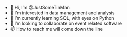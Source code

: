 - 👋 Hi, I’m @JustSomeTinMan
- 👀 I'm interested in data management and analysis 
- 🌱 I’m currently learning SQL, with eyes on Python
- 💞️ I’m looking to collaborate on event related software
- 📫 How to reach me will come down the line

<!---
JustSomeTinMan/JustSomeTinMan is a ✨ special ✨ repository because its `README.md` (this file) appears on your GitHub profile.
You can click the Preview link to take a look at your changes.
--->
